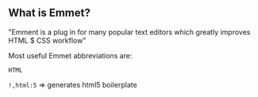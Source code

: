 
## What is Emmet?
"Emment is a plug in for many popular text editors which greatly improves HTML $ CSS workflow"

Most useful Emmet abbreviations are:

`HTML`

`!,html:5` => generates html5 boilerplate
